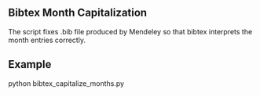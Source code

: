 ## Bibtex Month Capitalization

The script fixes .bib file produced by Mendeley so that bibtex interprets the month entries correctly.

## Example

python bibtex_capitalize_months.py <bibtex file>